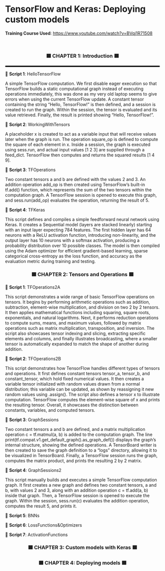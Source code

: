 # TensorFlow and Keras: Deploying custom models

**Training Course Used**: https://www.youtube.com/watch?v=BVqj1R71508

<br /> 

<div align="center">
  <h3>🟩 CHAPTER 1: Introduction 🟩</h3>
</div>



<div style="height: 4px; background-color: black; width: 100%; border-radius: 2px;"></div>


🔹 **Script 1**: HelloTensorFlow

A simple TensorFlow computation. We first disable eager execution so that TensorFlow builds a static computational graph instead of executing operations immediately, this was done as my very old laptop seems to give errors when using the current TensorFlow update. A constant tensor containing the string “Hello, TensorFlow!” is then defined, and a session is created to run the graph. Within the session, the tensor is evaluated and its value retrieved. Finally, the result is printed showing “Hello, TensorFlow!”.

🔹 **Script 2**: WorkingWithTensors

A placeholder x is created to act as a variable input that will receive values later when the graph is run. The operation square_op is defined to compute the square of each element in x. Inside a session, the graph is executed using sess.run, and actual input values [1 2 3] are supplied through a feed_dict. TensorFlow then computes and returns the squared results [1 4 9].

🔹 **Script 3**: TFOperations

Two constant tensors a and b are defined with the values 2 and 3. An addition operation add_op is then created using TensorFlow’s built-in tf.add() function, which represents the sum of the two tensors within the computation graph. A TensorFlow session is opened to execute this graph, and sess.run(add_op) evaluates the operation, returning the result of 5.

🔹 **Script 4**: TFKeras

This script defines and compiles a simple feedforward neural network using Keras. It creates a Sequential model (layers are stacked linearly) starting with an input layer expecting 784 features. The first hidden layer has 64 neurons with a ReLU activation function, introducing non-linearity, and the output layer has 10 neurons with a softmax activation, producing a probability distribution over 10 possible classes. The model is then compiled using the Adam optimizer for efficient gradient-based learning, sparse categorical cross-entropy as the loss function, and accuracy as the evaluation metric during training and testing.



<div align="center">
  <h3>🟩 CHAPTER 2: Tensors and Operations 🟩</h3>
</div>

🔹 **Script 1**: TFOperations2A

This script demonstrates a wide range of basic TensorFlow operations on tensors. It begins by performing arithmetic operations such as addition, subtraction, element-wise multiplication, and division on two 2 by 2 tensors. It then applies mathematical functions including squaring, square roots, exponentials, and natural logarithms. Next, it performs reduction operations to compute sums, means, and maximum values, followed by matrix operations such as matrix multiplication, transposition, and inversion. The script also showcases tensor indexing and slicing, extracting specific elements and columns, and finally illustrates broadcasting, where a smaller tensor is automatically expanded to match the shape of another during addition.

🔹 **Script 2**: TFOperations2B

This script demonstrates how TensorFlow handles different types of tensors and operations. It first defines constant tensors tensor_a, tensor_b, and constant_tensor, which hold fixed numerical values. It then creates a variable tensor initialized with random values drawn from a normal distribution; this variable can be updated, as shown by reassigning it new random values using .assign().  The script also defines a tensor x to illustrate computation. TensorFlow computes the element-wise square of x and prints the resulting tensor. Overall, it showcases the distinction between constants, variables, and computed tensors.

🔹 **Script 3**: GraphSessions

Two constant tensors a and b are defined, and a matrix multiplication operation c = tf.matmul(a, b) is added to the computation graph. The line print(tf.compat.v1.get_default_graph().as_graph_def()) displays the graph’s internal structure, showing the defined operations. A TensorBoard writer is then created to save the graph definition to a “logs” directory, allowing it to be visualized in TensorBoard. Finally, a TensorFlow session runs the graph, computes the matrix product, and prints the resulting 2 by 2 matrix.

🔹 **Script 4**: GraphSessions2

This script manually builds and executes a simple TensorFlow computation graph. It first creates a new graph and defines two constant tensors, a and b, with values 2 and 3, along with an addition operation c = tf.add(a, b) inside that graph. Then, a TensorFlow session is opened to execute the graph. Within the session, sess.run(c) evaluates the addition operation, computes the result 5, and prints it.

🔹 **Script 5**: BNNs

🔹 **Script 6**: LossFunctions&Optimizers

🔹 **Script 7**: ActivationFunctions

<div align="center">
  <h3>🟩 CHAPTER 3: Custom models with Keras 🟩</h3>
</div>

<div align="center">
  <h3>🟩 CHAPTER 4: Deploying models 🟩</h3>
</div>


